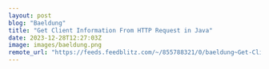 ```yaml
---
layout: post
blog: "Baeldung"
title: "Get Client Information From HTTP Request in Java"
date: 2023-12-28T12:27:03Z
image: images/baeldung.png
remote_url: "https://feeds.feedblitz.com/~/855788321/0/baeldung~Get-Client-Information-From-HTTP-Request-in-Java"
---
```

